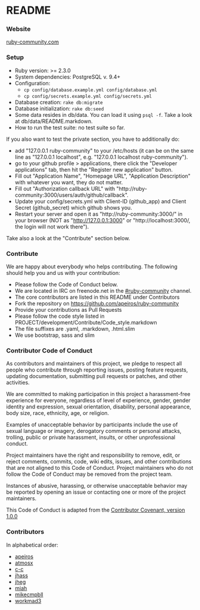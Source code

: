 README
======


### Website

[ruby-community.com](http://ruby-community.com)


### Setup

* Ruby version: >= 2.3.0
* System dependencies: PostgreSQL v. 9.4+
* Configuration:
  * `cp config/database.example.yml config/database.yml`
  * `cp config/secrets.example.yml config/secrets.yml`
* Database creation: `rake db:migrate`
* Database initialization: `rake db:seed`
* Some data resides in db/data. You can load it using `psql -f`. Take a look at db/data/README.markdown.
* How to run the test suite: no test suite so far.

If you also want to test the private section, you have to additionally do:

* add "127.0.0.1 ruby-community" to your /etc/hosts (it can be on the same line as "127.0.0.1 localhost", e.g. "127.0.0.1 localhost ruby-community").
* go to your github profile > applications, there click the "Developer applications" tab, then hit the "Register new application" button.
* Fill out "Application Name", "Homepage URL", "Application Description" with whatever you want, they do not matter.
* Fill out "Authorization callback URL" with "http://ruby-community:3000/users/auth/github/callback".
* Update your config/secrets.yml with Client-ID (github_app) and Client Secret (github_secret) which github shows you.
* Restart your server and open it as "http://ruby-community:3000/" in your browser (NOT as "http://127.0.0.1:3000" or "http://localhost:3000/, the login will not work there").

Take also a look at the "Contribute" section below.


### Contribute

We are happy about everybody who helps contributing.
The following should help you and us with your contribution:

* Please follow the Code of Conduct below.
* We are located in IRC on freenode.net in the [#ruby-community](irc://irc.freenode.net/#ruby-community) channel.
* The core contributors are listed in this README under Contributors
* Fork the repository on https://github.com/apeiros/ruby-community
* Provide your contributions as Pull Requests
* Please follow the code style listed in PROJECT/development/Contribute/Code_style.markdown
* The file suffixes are .yaml, .markdown, .html.slim
* We use bootstrap, sass and slim


### Contributor Code of Conduct

As contributors and maintainers of this project, we pledge to respect all people who
contribute through reporting issues, posting feature requests, updating documentation,
submitting pull requests or patches, and other activities.

We are committed to making participation in this project a harassment-free experience for
everyone, regardless of level of experience, gender, gender identity and expression,
sexual orientation, disability, personal appearance, body size, race, ethnicity, age, or religion.

Examples of unacceptable behavior by participants include the use of sexual language or
imagery, derogatory comments or personal attacks, trolling, public or private harassment,
insults, or other unprofessional conduct.

Project maintainers have the right and responsibility to remove, edit, or reject comments,
commits, code, wiki edits, issues, and other contributions that are not aligned to this
Code of Conduct. Project maintainers who do not follow the Code of Conduct may be removed
from the project team.

Instances of abusive, harassing, or otherwise unacceptable behavior may be reported by
opening an issue or contacting one or more of the project maintainers.

This Code of Conduct is adapted from the [Contributor Covenant, version 1.0.0](http://contributor-covenant.org/version/1/0/0/)


### Contributors

In alphabetical order:

* [apeiros](https://github.com/apeiros)
* [atmosx](https://github.com/atmosx)
* [c-c](https://github.com/csmr)
* [jhass](https://github.com/jhass)
* [jheg](https://github.com/jheg)
* [miah](https://github.com/miah)
* [mikecmpbll](https://github.com/mikecmpbll)
* [workmad3](https://github.com/workmad3)
